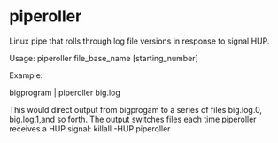 # piperoller
Linux pipe that rolls through log file versions in response to signal HUP.

Usage: piperoller file_base_name [starting_number]

Example:

bigprogram | piperoller big.log

This would direct output from bigprogam to a series of files big.log.0, 
big.log.1,and so forth. The output switches files each time piperoller receives
a HUP signal: killall -HUP piperoller
